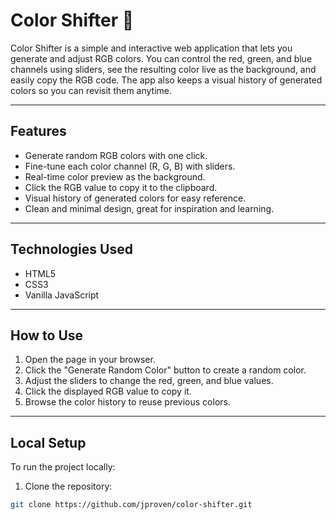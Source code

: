 # Color Shifter 🎨

Color Shifter is a simple and interactive web application that lets you generate and adjust RGB colors. You can control the red, green, and blue channels using sliders, see the resulting color live as the background, and easily copy the RGB code. The app also keeps a visual history of generated colors so you can revisit them anytime.

---

## Features

- Generate random RGB colors with one click.
- Fine-tune each color channel (R, G, B) with sliders.
- Real-time color preview as the background.
- Click the RGB value to copy it to the clipboard.
- Visual history of generated colors for easy reference.
- Clean and minimal design, great for inspiration and learning.

---

## Technologies Used

- HTML5
- CSS3
- Vanilla JavaScript

---

## How to Use

1. Open the page in your browser.
2. Click the "Generate Random Color" button to create a random color.
3. Adjust the sliders to change the red, green, and blue values.
4. Click the displayed RGB value to copy it.
5. Browse the color history to reuse previous colors.

---

## Local Setup

To run the project locally:

1. Clone the repository:

```bash
git clone https://github.com/jproven/color-shifter.git
